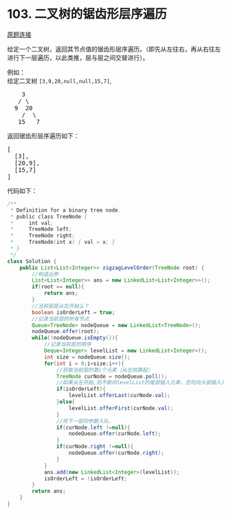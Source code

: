 # 103. 二叉树的锯齿形层序遍历

[原题连接](https://leetcode-cn.com/problems/binary-tree-zigzag-level-order-traversal/)

<p>给定一个二叉树，返回其节点值的锯齿形层序遍历。（即先从左往右，再从右往左进行下一层遍历，以此类推，层与层之间交替进行）。</p>

<p>例如：<br />
给定二叉树 <code>[3,9,20,null,null,15,7]</code>,</p>

<pre>
    3
   / \
  9  20
    /  \
   15   7
</pre>

<p>返回锯齿形层序遍历如下：</p>

<pre>
[
  [3],
  [20,9],
  [15,7]
]
</pre>



代码如下：

```java
/**
 * Definition for a binary tree node.
 * public class TreeNode {
 *     int val;
 *     TreeNode left;
 *     TreeNode right;
 *     TreeNode(int x) { val = x; }
 * }
 */
class Solution {
    public List<List<Integer>> zigzagLevelOrder(TreeNode root) {
        //构造出参
        List<List<Integer>> ans = new LinkedList<List<Integer>>();
        if(root == null){
            return ans;
        }
        //当前层是从左开始么？
        boolean isOrderLeft = true;
        //记录当前层的所有节点
        Queue<TreeNode> nodeQueue = new LinkedList<TreeNode>();
        nodeQueue.offer(root);
        while(!nodeQueue.isEmpty()){
            //记录当前层的顺序
            Deque<Integer> levelList = new LinkedList<Integer>();
            int size = nodeQueue.size();
            for(int i = 0;i<size;i++){
                //获取当前层的第i个元素（从左侧算起）
                TreeNode curNode = nodeQueue.poll();
                //如果从左开始,则不断向levelList的尾部插入元素，否则向头部插入元素
                if(isOrderLeft){
                    levelList.offerLast(curNode.val);
                }else{
                    levelList.offerFirst(curNode.val);
                }
                //将下一层的参数入队，
                if(curNode.left !=null){
                    nodeQueue.offer(curNode.left);
                }
                if(curNode.right !=null){
                    nodeQueue.offer(curNode.right);
                }
            }
            ans.add(new LinkedList<Integer>(levelList));
            isOrderLeft = !isOrderLeft;
        }
        return ans;
    }
}

```

